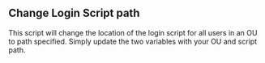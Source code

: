 ## Change Login Script path

This script will change the location of the login script for all users in an OU to path specified.  Simply update the two variables with your OU and script path.
